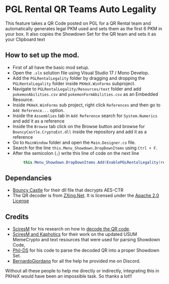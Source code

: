 # PGL Rental QR Teams Auto Legality

This feature takes a QR Code posted on PGL for a QR Rental team and automatically generates legal PKM used and sets them as the first 6 PKM in your box.
It also copies the Showdown Set for the QR team and sets it as your Clipboard text

## How to set up the mod.

- First of all have the basic mod setup.
- Open the `.sln` solution file using Visual Studio 17 / Mono Develop.
- Add the `PGLRentalLegality` folder by dragging and dropping the `PGLRentalLegality` folder inside `PKHeX.WinForms` subproject.
- Navigate to `PGLRentalLegality/Resources/text` folder and add `pokemonAbilities.csv` and `pokemonFormAbilities.csv` as an Embedded Resource.
- Inside `PKHeX.WinForms` sub project, right click `References` and then go to `Add Reference...` option. 
- Inside the `Assemblies` tab in `Add Reference` search for `System.Numerics` and add it as a reference
- Inside the `Browse` tab click on the Browse button and browse for `BouncyCastle.CryptoExt.dll` inside the repository and add it as a reference
- Go to `MainWindow` folder and open the `Main.Designer.cs` file.
- Search for the line `this.Menu_Showdown.DropDownItems` using `Ctrl + F`.
- After the semicolon (`;`) write this line of code on the next line

```csharp
        this.Menu_Showdown.DropDownItems.Add(EnablePGLRentalLegality(resources));
```

## Dependancies
- [Bouncy Castle](http://www.bouncycastle.org/csharp/licence.html) for their dll file that decrypts AES-CTR
- The QR decoder is from [ZXing.Net](https://www.nuget.org/packages/ZXing.Net/). It is licensed under the [Apache 2.0 License](http://www.apache.org/licenses/LICENSE-2.0)

## Credits
- [SciresM](https://twitter.com/sciresm?lang=en) for his research on how to [decode the QR code](https://gist.github.com/SciresM/f3d20f8c77f5514f2d142c9760939266).
- [SciresM and Kaphotics](https://github.com/kwsch/PKHeX/tree/master/PKHeX.Core/Saves/MemeCrypto) for their work on the updated USUM MemeCrypto and text resources that were used for parsing Showdown Code,
- [Phil-DS](https://github.com/Phil-DS) for his code to parse the decoded QR into a proper Showdown Set.
- [BernardoGiordano](https://github.com/BernardoGiordano) for all the help he provided me on Discord.

Without all these people to help me directly or indirectly, integrating this in PKHeX would have been an impossible task. So thanks a lot!! 
